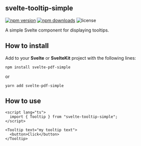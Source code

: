 ## svelte-tooltip-simple

[![npm version](http://img.shields.io/npm/v/svelte-tooltip-simple.svg)](https://www.npmjs.com/package/svelte-tooltip-simple)
[![npm downloads](https://img.shields.io/npm/dm/svelte-tooltip-simple.svg)](https://www.npmjs.com/package/svelte-tooltip-simple)
![license](https://img.shields.io/npm/l/svelte-tooltip-simple)

A simple Svelte component for displaying tooltips.

## How to install

Add to your **Svelte** or **SvelteKit** project with the following lines:

```
npm install svelte-pdf-simple
```

or

```
yarn add svelte-pdf-simple
```

## How to use

```svelte
<script lang="ts">
  import { Tooltip } from "svelte-tooltip-simple";
</script>

<Tooltip text="my tooltip text">
  <button>Click</button>
</Tooltip>
```
